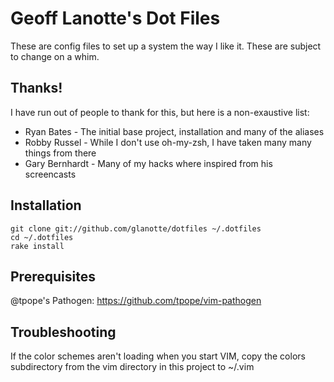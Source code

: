 Geoff Lanotte's Dot Files
=======================

These are config files to set up a system the way I like it. These are subject to change on a whim.

Thanks!
-------

I have run out of people to thank for this, but here is a non-exaustive list:

* Ryan Bates - The initial base project, installation and many of the aliases
* Robby Russel - While I don't use oh-my-zsh, I have taken many many things from there
* Gary Bernhardt - Many of my hacks where inspired from his screencasts


Installation
------------

    git clone git://github.com/glanotte/dotfiles ~/.dotfiles
    cd ~/.dotfiles
    rake install

Prerequisites
-------------

  @tpope's Pathogen: https://github.com/tpope/vim-pathogen

Troubleshooting
---------------

  If the color schemes aren't loading when you start VIM, copy the colors subdirectory from the vim directory in this project to ~/.vim

